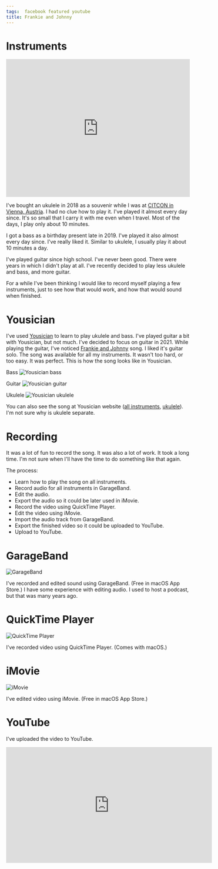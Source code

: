 ```yaml
---
tags:  facebook featured youtube
title: Frankie and Johnny
---
```

# Instruments

<iframe src="https://www.facebook.com/plugins/post.php?href=https%3A%2F%2Fwww.facebook.com%2Fphoto%2F%3Ffbid%3D10156350600077290%26set%3Da.10156350592632290&width=500&show_text=true&height=375&appId" width="500" height="375" style="border:none;overflow:hidden" scrolling="no" frameborder="0" allowfullscreen="true" allow="autoplay; clipboard-write; encrypted-media; picture-in-picture; web-share"></iframe>

I've bought an ukulele in 2018 as a souvenir while I was at [CITCON in Vienna, Austria](/citcon-2018). I had no clue how to play it. I've played it almost every day since. It's so small that I carry it with me even when I travel. Most of the days, I play only about 10 minutes.

I got a bass as a birthday present late in 2019. I've played it also almost every day since. I've really liked it. Similar to ukulele, I usually play it about 10 minutes a day.

I've played guitar since high school. I've never been good. There were years in which I didn't play at all. I've recently decided to play less ukulele and bass, and more guitar.

For a while I've been thinking I would like to record myself playing a few instruments, just to see how that would work, and how that would sound when finished.

# Yousician

I've used [Yousician](https://yousician.com/) to learn to play ukulele and bass. I've played guitar a bit with Yousician, but not much. I've decided to focus on guitar in 2021. While playing the guitar, I've noticed [Frankie and Johnny](https://en.wikipedia.org/wiki/Frankie_and_Johnny_(song)) song. I liked it's guitar solo. The song was available for all my instruments. It wasn't too hard, or too easy. It was perfect. This is how the song looks like in Yousician.

Bass
![Yousician bass](/assets/frankie-and-johnny/yousician-bass.png "Yousician bass")

Guitar
![Yousician guitar](/assets/frankie-and-johnny/yousician-guitar.png "Yousician guitar")

Ukulele
![Yousician ukulele](/assets/frankie-and-johnny/yousician-ukulele.png "Yousician ukulele")

You can also see the song at Yousician website ([all instruments](https://yousician.com/songs/guitar/frankie--johnny/558bd72e2968c42e0191caaa), [ukulele](https://yousician.com/songs/ukulele/frankie--johnny-uke-mix/56449095e8dec33a976ab725)). I'm not sure why is ukulele separate.

# Recording

It was a lot of fun to record the song. It was also a lot of work. It took a long time. I'm not sure when I'll have the time to do something like that again.

The process:

- Learn how to play the song on all instruments.
- Record audio for all instruments in GarageBand.
- Edit the audio.
- Export the audio so it could be later used in iMovie.
- Record the video using QuickTime Player.
- Edit the video using iMovie.
- Import the audio track from GarageBand.
- Export the finished video so it could be uploaded to YouTube.
- Upload to YouTube.

# GarageBand

![GarageBand](/assets/frankie-and-johnny/garage-band.png "GarageBand")

I've recorded and edited sound using GarageBand. (Free in macOS App Store.) I have some experience with editing audio. I used to host a podcast, but that was many years ago.

# QuickTime Player

![QuickTime Player](/assets/frankie-and-johnny/quick-time-player.png "QuickTime Player")

I've recorded video using QuickTime Player. (Comes with macOS.)

# iMovie

![iMovie](/assets/frankie-and-johnny/imovie.png "iMovie")

I've edited video using iMovie. (Free in macOS App Store.)

# YouTube

I've uploaded the video to YouTube.

<iframe width="560" height="315" src="https://www.youtube.com/embed/Go3CaM1ThS4" frameborder="0" allow="accelerometer; autoplay; clipboard-write; encrypted-media; gyroscope; picture-in-picture" allowfullscreen></iframe>

